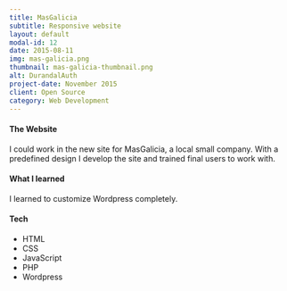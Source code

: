 ```yaml
---
title: MasGalicia
subtitle: Responsive website
layout: default
modal-id: 12
date: 2015-08-11
img: mas-galicia.png
thumbnail: mas-galicia-thumbnail.png
alt: DurandalAuth
project-date: November 2015
client: Open Source
category: Web Development
---
```


#### The Website
I could work in the new site for MasGalicia, a local small company. With a predefined design I develop the site and trained final users to work with.

#### What I learned
I learned to customize Wordpress completely.

#### Tech
- HTML
- CSS
- JavaScript
- PHP
- Wordpress
